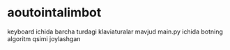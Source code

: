 # aoutointalimbot
keyboard ichida barcha turdagi klaviaturalar mavjud
main.py ichida botning algoritm qsimi joylashgan 
